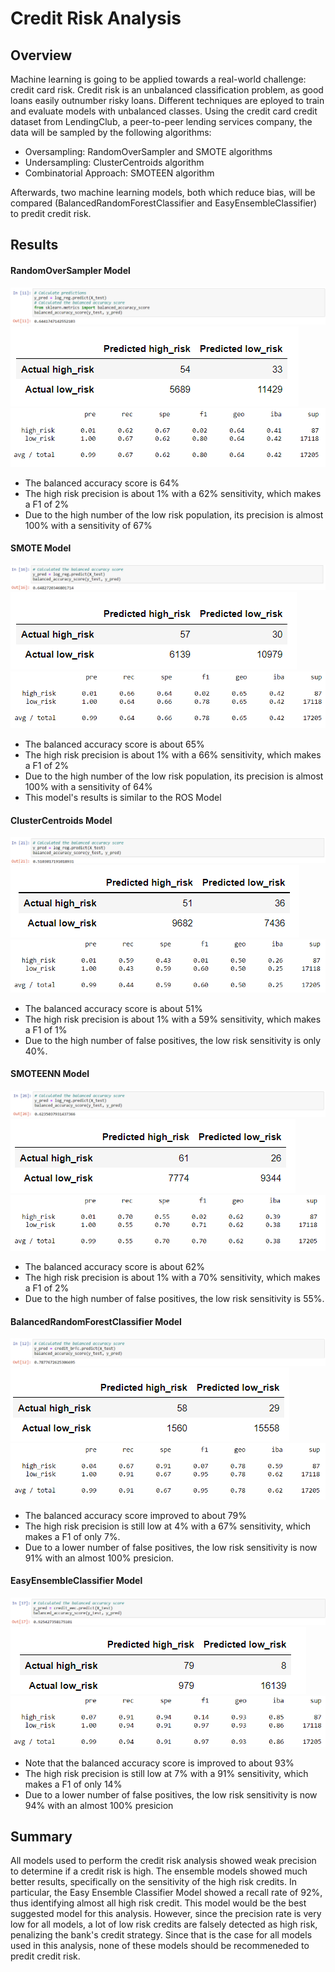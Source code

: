 # Credit Risk Analysis

## Overview

Machine learning is going to be applied towards a real-world challenge: credit card risk. Credit risk is an unbalanced classification problem, as good loans easily outnumber risky loans. Different techniques are eployed to train and evaluate models with unbalanced classes. Using the credit card credit dataset from LendingClub, a peer-to-peer lending services company, the data will be sampled by the following algorithms:

* Oversampling: RandomOverSampler and SMOTE algorithms
* Undersampling: ClusterCentroids algorithm
* Combinatorial Approach: SMOTEEN algorithm

Afterwards, two machine learning models, both which reduce bias, will be compared (BalancedRandomForestClassifier and EasyEnsembleClassifier) to predit credit risk.

## Results

#### RandomOverSampler Model

![alt text](https://github.com/viernesr/Credit_Risk_Analysis/blob/main/images/oversampling/ros/balanced_accuracy_score.PNG?raw=true)
![alt text](https://github.com/viernesr/Credit_Risk_Analysis/blob/main/images/oversampling/ros/confusion_matrix.PNG?raw=true)
![alt text](https://github.com/viernesr/Credit_Risk_Analysis/blob/main/images/oversampling/ros/imbalanced_classification_report.PNG?raw=true)

* The balanced accuracy score is 64%
* The high risk precision is about 1% with a 62% sensitivity, which makes a F1 of 2%
* Due to the high number of the low risk population, its precision is almost 100% with a sensitivity of 67%

#### SMOTE Model

![alt_text](https://github.com/viernesr/Credit_Risk_Analysis/blob/main/images/oversampling/smote/balanced_accuracy_score.PNG?raw=true)
![alt text](https://github.com/viernesr/Credit_Risk_Analysis/blob/main/images/oversampling/smote/confusion_matrix.PNG?raw=true)
![alt text](https://github.com/viernesr/Credit_Risk_Analysis/blob/main/images/oversampling/smote/imbalanced_classification_report.PNG?raw=true)

* The balanced accuracy score is about 65%
* The high risk precision is about 1% with a 66% sensitivity, which makes a F1 of 2%
* Due to the high number of the low risk population, its precision is almost 100% with a sensitivity of 64%
* This model's results is similar to the ROS Model

#### ClusterCentroids Model

![alt text](https://github.com/viernesr/Credit_Risk_Analysis/blob/main/images/undersampling/cc/balanced_accuracy_score.PNG?raw=true)
![alt text](https://github.com/viernesr/Credit_Risk_Analysis/blob/main/images/undersampling/cc/confusion_matrix.PNG?raw=true)
![alt text](https://github.com/viernesr/Credit_Risk_Analysis/blob/main/images/undersampling/cc/imbalanced_classification_report.PNG)

* The balanced accuracy score is about 51%
* The high risk precision is about 1% with a 59% sensitivity, which makes a F1 of 1%
* Due to the high number of false positives, the low risk sensitivity is only 40%.

#### SMOTEENN Model

![alt text](https://github.com/viernesr/Credit_Risk_Analysis/blob/main/images/combination/smoteenn/balanced_accuracy_score.PNG?raw=true)
![alt text](https://github.com/viernesr/Credit_Risk_Analysis/blob/main/images/combination/smoteenn/confusion_matrix.PNG?raw=true)
![alt text](https://github.com/viernesr/Credit_Risk_Analysis/blob/main/images/combination/smoteenn/imbalanced_classification_report.PNG?raw=true)

* The balanced accuracy score is about 62%
* The high risk precision is about 1% with a 70% sensitivity, which makes a F1 of 2%
* Due to the high number of false positives, the low risk sensitivity is 55%.

#### BalancedRandomForestClassifier Model

![alt text](https://github.com/viernesr/Credit_Risk_Analysis/blob/main/images/ensemble/brfc/balanced_accuracy_score.PNG?raw=true)
![alt text](https://github.com/viernesr/Credit_Risk_Analysis/blob/main/images/ensemble/brfc/confusion_matrix.PNG?raw=true)
![alt text](https://github.com/viernesr/Credit_Risk_Analysis/blob/main/images/ensemble/brfc/imbalanced_classification_report.PNG?raw=true)

* The balanced accuracy score improved to about 79%
* The high risk precision is still low at 4% with a 67% sensitivity, which makes a F1 of only 7%.
* Due to a lower number of false positives, the low risk sensitivity is now 91% with an almost 100% presicion.

#### EasyEnsembleClassifier Model

![alt text](https://github.com/viernesr/Credit_Risk_Analysis/blob/main/images/ensemble/eec/balanced_accuracy_score.PNG?raw=true)
![alt text](https://github.com/viernesr/Credit_Risk_Analysis/blob/main/images/ensemble/eec/confusion_matrix.PNG?raw=true)
![alt text](https://github.com/viernesr/Credit_Risk_Analysis/blob/main/images/ensemble/eec/imbalanced_classification_report.PNG?raw=true)

* Note that the balanced accuracy score is improved to about 93%
* The high risk precision is still low at 7% with a 91% sensitivity, which makes a F1 of only 14%
* Due to a lower number of false positives, the low risk sensitivity is now 94% with an almost 100% presicion

## Summary

All models used to perform the credit risk analysis showed weak precision to determine if a credit risk is high. The ensemble models showed much better results, specifically on the sensitivity of the high risk credits. In particular, the Easy Ensemble Classifier Model showed a recall rate of 92%, thus identifying almost all high risk credit. This model would be the best suggested model for this analysis. However, since the precision rate is very low for all models, a lot of low risk credits are falsely detected as high risk, penalizing the bank's credit strategy. Since that is the case for all models used in this analysis, none of these models should be recommeneded to predit credit risk.
